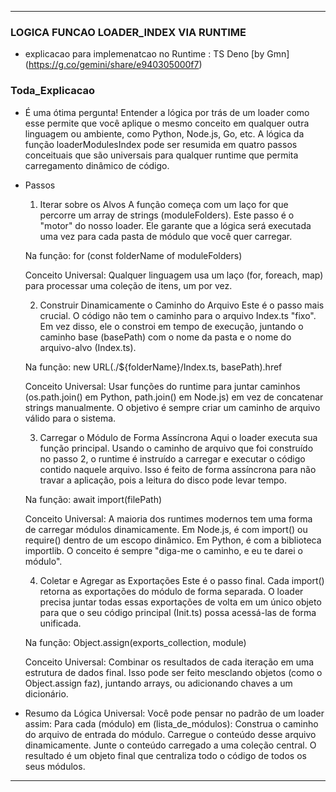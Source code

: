
---

### LOGICA FUNCAO LOADER_INDEX VIA RUNTIME
- explicacao para implemenatcao no Runtime : TS Deno [by Gmn] (https://g.co/gemini/share/e940305000f7)

### Toda_Explicacao
- É uma ótima pergunta! Entender a lógica por trás de um loader como esse permite que você aplique o mesmo conceito em qualquer outra linguagem ou ambiente, como Python, Node.js, Go, etc.
A lógica da função loaderModulesIndex pode ser resumida em quatro passos conceituais que são universais para qualquer runtime que permita carregamento dinâmico de código.

- Passos
  1. Iterar sobre os Alvos
  A função começa com um laço for que percorre um array de strings (moduleFolders). Este passo é o "motor" do nosso loader. Ele garante que a lógica será executada uma vez para cada pasta de módulo que você quer carregar.
  
  Na função: for (const folderName of moduleFolders)
  
  Conceito Universal: Qualquer linguagem usa um laço (for, foreach, map) para processar uma coleção de itens, um por vez.
  
  2. Construir Dinamicamente o Caminho do Arquivo
  Este é o passo mais crucial. O código não tem o caminho para o arquivo Index.ts "fixo". Em vez disso, ele o constroi em tempo de execução, juntando o caminho base (basePath) com o nome da pasta e o nome do arquivo-alvo (Index.ts).
  
  Na função: new URL(./${folderName}/Index.ts, basePath).href

  Conceito Universal: Usar funções do runtime para juntar caminhos (os.path.join() em Python, path.join() em Node.js) em vez de concatenar strings manualmente. O objetivo é sempre criar um caminho de arquivo válido para o sistema.

  3. Carregar o Módulo de Forma Assíncrona
  Aqui o loader executa sua função principal. Usando o caminho de arquivo que foi construído no passo 2, o runtime é instruído a carregar e executar o código contido naquele arquivo. Isso é feito de forma assíncrona para não travar a aplicação, pois a leitura do disco pode levar tempo.

  Na função: await import(filePath)

  Conceito Universal: A maioria dos runtimes modernos tem uma forma de carregar módulos dinamicamente. Em Node.js, é com import() ou require() dentro de um escopo dinâmico. Em Python, é com a biblioteca importlib. O conceito é sempre "diga-me o caminho, e eu te darei o módulo".

  4. Coletar e Agregar as Exportações
  Este é o passo final. Cada import() retorna as exportações do módulo de forma separada. O loader precisa juntar todas essas exportações de volta em um único objeto para que o seu código principal (Init.ts) possa acessá-las de forma unificada.

  Na função: Object.assign(exports_collection, module)

  Conceito Universal: Combinar os resultados de cada iteração em uma estrutura de dados final. Isso pode ser feito mesclando objetos (como o Object.assign faz), juntando arrays, ou adicionando chaves a um dicionário.

- Resumo da Lógica Universal:
  Você pode pensar no padrão de um loader assim:
  Para cada (módulo) em (lista_de_módulos):
  Construa o caminho do arquivo de entrada do módulo.
  Carregue o conteúdo desse arquivo dinamicamente.
  Junte o conteúdo carregado a uma coleção central.
  O resultado é um objeto final que centraliza todo o código de todos os seus módulos.

---